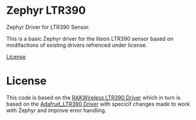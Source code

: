 # Zephyr LTR390
Zephyr Driver for LTR390 Sensor.

This is a basic Zephyr driver for the liteon LTR390 sensor based on modifactions of existing drivers refrenced under license.

[License](https://github.com/twaymouth/Zephyr_LTR390/edit/main/README.md#license)

# License
This code is based on the [RAKWireless LTR390 Driver](https://github.com/RAKWireless/RAK12019_LTR390/tree/main) which in turn is based on the [Adafruit_LTR390 Driver](https://github.com/adafruit/Adafruit_LTR390) with specicif changes made to work with Zephyr and improve error handling. 
